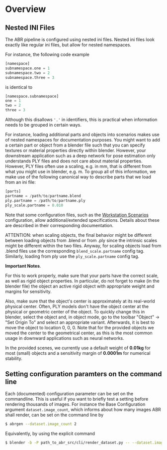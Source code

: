 # Overview


## Nested INI Files

The ABR pipeline is configured using nested ini files. Nested ini files look
exactly like regular ini files, but allow for nested namespaces.

For instance, the following code example

```python
[namespace]
subnamespace.one = 1
subnamespace.two = 2
subnamespace.three = 3
```

is identical to

```python
[namespace.subnamespace]
one = 1
two = 2
three = 3
```

Although this disallows `'.'` in identifiers, this is practical when information
needs to be grouped in certain ways.

For instance, loading additional parts and objects into scenarios makes use of
nested namespaces for documentation purposes. You might want to add a certain
part or object from a blender file such that you can specify textures or
material properties directly within blender. However, your downstream
application such as a deep network for pose estimation only understands PLY
files and does not care about material properties. However, PLY files often use
a scaling, e.g. in mm, that is different from what you might use in blender,
e.g. m. To group all of this information, we make use of the following canonical
way to describe parts that we load from an ini file:

```python
[parts]
partname = /path/to/partname.blend
ply.partname = /path/to/partname.ply
ply_scale.partname = 0.010
```

Note that some configuration files, such as the [Workstation Scenarios](./workstation_scenarios.md)
configuration, allow additional/extended specifications. Details about these are
described in their corresponding documentation.

ATTENTION: when scaling objects, the final behavior might be different between
loading objects from .blend or from .ply since the intrinsic scales might
be different within the two files. Anyway, for scaling objects load from .blend files
use the corresponding `blend_scale.partname` config tag. Similarly, loading from ply
use the `ply_scale.partname` config tag. 

**Important Notes**.

For this to work properly, make sure that your parts have
the correct scale, as well as rigid object properties. In particular, do not
forget to make (in the blender file) the object an active rigid object with 
appropriate weight and margins for sensitivity.

Also, make sure that the object's center is approximately at its real-world
physical center. Often, PLY models don't have the object center at the physical
or geometric center of the object. To quickly change this in blender, select the
object and, in object mode, go to the toolbar "Object" -> "Set Origin To" and
select an appropriate variant. Afterwards, it is best to move the object to
location 0, 0, 0. Note that for the provided objects we moved the center to the
geometrical center, as this is the most common usage in downward applications
such as neural networks.

In the provided scenes, we currently use a default weight of **0.01kg** for 
most (small) objects and a sensitivity margin of **0.0001m** for numerical stability.


## Setting configuration paramters on the command line

Each (documented) configuration parameter can be set on the commandline. This is
useful if you want to briefly test a setting before rendering thousands of
images. For instance the Base Configuration argument `dataset.image_count`,
which informs about how many images ABR shall render, can be set on the command
line by

```bash
$ abrgen --dataset.image_count 2
```

Equivalently, by using the explicit command

```bash
$ blender -b -P path_to_abr_src/cli/render_dataset.py -- --dataset.image_count 2
```